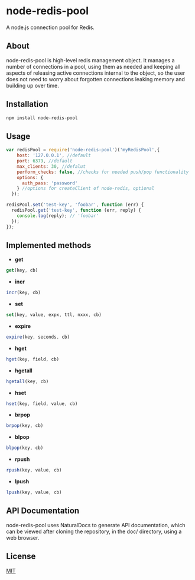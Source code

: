 node-redis-pool
==========================

A node.js connection pool for Redis.


## About
  node-redis-pool is high-level redis management object. It manages
a number of connections in a pool, using them as needed and keeping all aspects
of releasing active connections internal to the object, so the user does not
need to worry about forgotten connections leaking memory and building up over
time.

## Installation

```javascript
npm install node-redis-pool
```

## Usage

```javascript
var redisPool = require('node-redis-pool')('myRedisPool',{
    host: '127.0.0.1', //default
    port: 6379, //default
    max_clients: 30, //defalut
    perform_checks: false, //checks for needed push/pop functionality
    options: {
      auth_pass: 'password'
    } //options for createClient of node-redis, optional
  });

redisPool.set('test-key', 'foobar', function (err) {
  redisPool.get('test-key', function (err, reply) {
    console.log(reply); // 'foobar'
  });
});
```

## Implemented methods

  * **get**
```javascript
get(key, cb)
```

  * **incr**
```javascript
incr(key, cb)
```


  * **set**
```javascript
set(key, value, expx, ttl, nxxx, cb)
```

  * **expire**
```javascript
expire(key, seconds, cb)
```

  * **hget**
```javascript
hget(key, field, cb)
```

  * **hgetall**
```javascript
hgetall(key, cb)
```

  * **hset**
```javascript
hset(key, field, value, cb)
```

  * **brpop**
```javascript
brpop(key, cb)
```

  * **blpop**
```javascript
blpop(key, cb)
```

  * **rpush**
```javascript
rpush(key, value, cb)
```

  * **lpush**
```javascript
lpush(key, value, cb)
```


## API Documentation
node-redis-pool uses NaturalDocs to generate API documentation, which can be viewed after cloning the repository, in the doc/ directory, using a web browser.


## License

[MIT](https://github.com/silverbucket/node-redis-connection-pool/blob/master/LICENSE)



